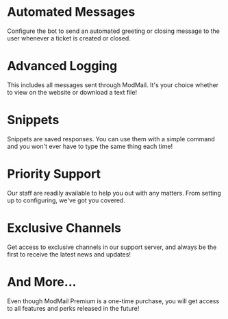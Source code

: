 # Automated Messages

Configure the bot to send an automated greeting or closing message to the user whenever a ticket is
created or closed.

# Advanced Logging

This includes all messages sent through ModMail. It's your choice whether to view on the website or
download a text file!

# Snippets

Snippets are saved responses. You can use them with a simple command and you won't ever have to type
the same thing each time!

# Priority Support

Our staff are readily available to help you out with any matters. From setting up to configuring,
we've got you covered.

# Exclusive Channels

Get access to exclusive channels in our support server, and always be the first to receive the
latest news and updates!

# And More...

Even though ModMail Premium is a one-time purchase, you will get access to all features and perks
released in the future!
